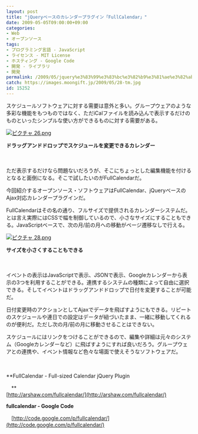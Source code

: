 ```yaml
---
layout: post
title: "jQueryベースのカレンダープラグイン「FullCalendar」"
date: 2009-05-05T09:00:00+09:00
categories:
- Web
- オープンソース
tags: 
- プログラミング言語 - JavaScript
- ライセンス - MIT License
- ホスティング - Google Code
- 開発 - ライブラリ
- 開発
permalink: /2009/05/jquery%e3%83%99%e3%83%bc%e3%82%b9%e3%81%ae%e3%82%ab%e3%83%ac%e3%83%b3%e3%83%80%e3%83%bc%e3%83%97%e3%83%a9%e3%82%b0%e3%82%a4%e3%83%b3%e3%80%8cfullcalendar%e3%80%8d/
catch: https://images.moongift.jp/2009/05/28-tm.jpg
id: 15252
---
```

スケジュールソフトウェアに対する需要は意外と多い。グループウェアのような多彩な機能をもつものではなく、ただiCalファイルを読み込んで表示するだけのものといったシンプルな使い方ができるものに対する需要がある。

  

[![ピクチャ 26.png](https://images.moongift.jp/2009/05/26-tm.jpg)](https://images.moongift.jp/2009/05/26.png)  
  
**ドラッグアンドドロップでスケジュールを変更できるカレンダー**

  

　

  

ただ表示するだけなら問題ないだろうが、そこにちょっとした編集機能を付けるとなると面倒になる。そこで試したいのがFullCalendarだ。

  

今回紹介するオープンソース・ソフトウェアはFullCalendar、jQueryベースのAjax対応カレンダープラグインだ。

  
<!--more-->

FullCalendarはその名の通り、フルサイズで提供されるカレンダーシステムだ。とは言え実際にはCSSで幅を制御しているので、小さなサイズにすることもできる。JavaScriptベースで、次の月/前の月への移動がページ遷移なしで行える。

  

[![ピクチャ 28.png](https://images.moongift.jp/2009/05/28-tm.jpg)](https://images.moongift.jp/2009/05/28.png)  
  
**サイズを小さくすることもできる**

  

　

  

イベントの表示はJavaScriptで表示、JSONで表示、Googleカレンダーから表示の3つを利用することができる。連携するシステムの種類によって自由に選択できる。そしてイベントはドラッグアンドドロップで日付を変更することが可能だ。

  

日付変更時のアクションとしてAjaxでデータを飛ばすようにもできる。リピートのスケジュールや連日での設定はデータが紐づいたまま、一緒に移動してくれるのが便利だ。ただし次の月/前の月に移動させることはできない。

  

スケジュールにはリンクをつけることができるので、編集や詳細は元々のシステム（Googleカレンダーなど）に飛ばすようにすれば良いだろう。グループウェアとの連携や、イベント情報など色々な場面で使えそうなソフトウェアだ。

  

　

  

**FullCalendar - Full-sized Calendar jQuery Plugin  
  
　**  
  [http://arshaw.com/fullcalendar/](http://arshaw.com/fullcalendar/)

  

**fullcalendar - Google Code**  
  
　[http://code.google.com/p/fullcalendar/](http://code.google.com/p/fullcalendar/)

  
